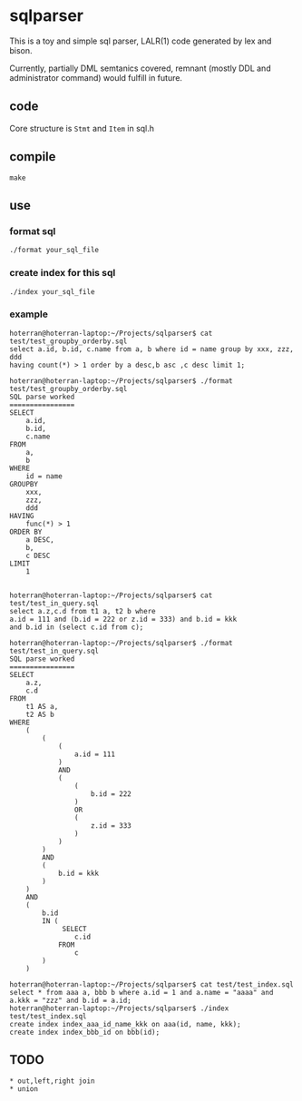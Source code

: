 sqlparser
=========

This is a toy and simple sql parser, LALR(1) code generated by lex and bison. 

Currently, partially DML semtanics covered, remnant (mostly DDL and administrator command) would fulfill in future.


## code

Core structure is `Stmt` and `Item` in sql.h

## compile

	make

## use

### format sql
	./format your_sql_file

### create index for this sql
	./index your_sql_file

### example

	hoterran@hoterran-laptop:~/Projects/sqlparser$ cat test/test_groupby_orderby.sql 
	select a.id, b.id, c.name from a, b where id = name group by xxx, zzz, ddd 
	having count(*) > 1 order by a desc,b asc ,c desc limit 1;

	hoterran@hoterran-laptop:~/Projects/sqlparser$ ./format test/test_groupby_orderby.sql 
	SQL parse worked
	================
	SELECT
		a.id,
		b.id,
		c.name
	FROM
		a,
		b
	WHERE
		id = name    
	GROUPBY
		xxx,
		zzz,
		ddd
	HAVING 
		func(*) > 1
	ORDER BY
		a DESC,
		b,
		c DESC
	LIMIT
		1


	hoterran@hoterran-laptop:~/Projects/sqlparser$ cat test/test_in_query.sql 
	select a.z,c.d from t1 a, t2 b where 
	a.id = 111 and (b.id = 222 or z.id = 333) and b.id = kkk
	and b.id in (select c.id from c);

	hoterran@hoterran-laptop:~/Projects/sqlparser$ ./format test/test_in_query.sql 
	SQL parse worked
	================
	SELECT
		a.z,
		c.d
	FROM
		t1 AS a,
		t2 AS b
	WHERE
		(
			(
				(
					a.id = 111
				)
				AND
				(
					(
						b.id = 222
					)
					OR
					(
						z.id = 333
					)
				)
			)
			AND
			(
				b.id = kkk
			)
		)
		AND
		(
			b.id
			IN (
				 SELECT
					c.id
				FROM
					c
			)
		)

	hoterran@hoterran-laptop:~/Projects/sqlparser$ cat test/test_index.sql 
	select * from aaa a, bbb b where a.id = 1 and a.name = "aaaa" and a.kkk = "zzz" and b.id = a.id;
	hoterran@hoterran-laptop:~/Projects/sqlparser$ ./index test/test_index.sql 
	create index index_aaa_id_name_kkk on aaa(id, name, kkk);
	create index index_bbb_id on bbb(id);



## TODO

    * out,left,right join
    * union
